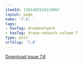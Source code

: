 ```yaml
---
itemId: 1201402910134967
layout: page
name: '7.6: '
tags:
- hasTag: dreamnetwork
- hasTag: dream-network-volume-7
type: post
urlSlug: '7.6'
---
```

<a href="files/pdfs/Volume_7/7.6-Dream-Network-Bulletin_Volume-7-Number-6.pdf" download="">Download issue 7.6</a>